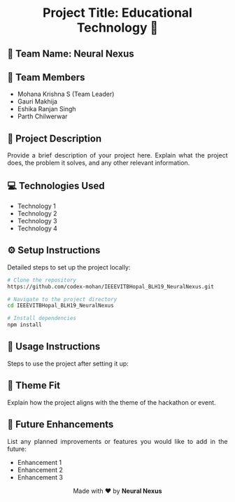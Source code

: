 
# <h1 align="center"> Project Title: Educational Technology 📖</h1>

## 💼 Team Name: Neural Nexus

## 👥 Team Members

<ul>
  <li>Mohana Krishna S (Team Leader)</li>
  <li>Gauri Makhija</li>
  <li>Eshika Ranjan Singh</li>
  <li>Parth Chilwerwar</li>
</ul>

## 📝 Project Description

<p align="justify">
  Provide a brief description of your project here. Explain what the project does, the problem it solves, and any other relevant information.
</p>

## 💻 Technologies Used

<ul>
  <li>Technology 1</li>
  <li>Technology 2</li>
  <li>Technology 3</li>
  <li>Technology 4</li>
</ul>

## ⚙️ Setup Instructions

<p align="justify">
  Detailed steps to set up the project locally:
</p>

```bash
# Clone the repository
https://github.com/codex-mohan/IEEEVITBHopal_BLH19_NeuralNexus.git
```
```bash
# Navigate to the project directory
cd IEEEVITBHopal_BLH19_NeuralNexus

```
```bash
# Install dependencies
npm install

```

## 🚀 Usage Instructions
<p align="justify">
  Steps to use the project after setting it up:
</p>

## 🎨 Theme Fit
<p align="justify">
  Explain how the project aligns with the theme of the hackathon or event.
</p>

## 🌟 Future Enhancements
<p align="justify">
  List any planned improvements or features you would like to add in the future:
</p>
<ul>
  <li>Enhancement 1</li>
  <li>Enhancement 2</li>
  <li>Enhancement 3</li>
</ul>
<p align="center">
  Made with ❤️ by <strong>Neural Nexus</strong>
</p>

